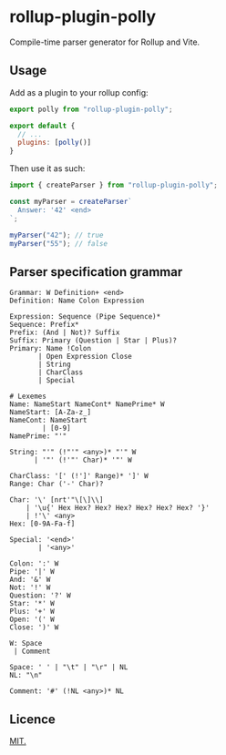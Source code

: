 # rollup-plugin-polly

Compile-time parser generator for Rollup and Vite.

## Usage

Add as a plugin to your rollup config:

```js
export polly from "rollup-plugin-polly";

export default {
  // ...
  plugins: [polly()]
}
```

Then use it as such:

```js
import { createParser } from "rollup-plugin-polly";

const myParser = createParser`
  Answer: '42' <end>
`;

myParser("42"); // true
myParser("55"); // false
```

## Parser specification grammar

```text
Grammar: W Definition+ <end>
Definition: Name Colon Expression

Expression: Sequence (Pipe Sequence)*
Sequence: Prefix*
Prefix: (And | Not)? Suffix
Suffix: Primary (Question | Star | Plus)?
Primary: Name !Colon
       | Open Expression Close
       | String
       | CharClass
       | Special

# Lexemes
Name: NameStart NameCont* NamePrime* W
NameStart: [A-Za-z_]
NameCont: NameStart
        | [0-9]
NamePrime: "'"

String: "'" (!"'" <any>)* "'" W
      | '"' (!'"' Char)* '"' W

CharClass: '[' (!']' Range)* ']' W
Range: Char ('-' Char)?

Char: '\' [nrt'"\[\]\\]
    | '\u{' Hex Hex? Hex? Hex? Hex? Hex? Hex? '}'
    | !'\' <any>
Hex: [0-9A-Fa-f]

Special: '<end>'
       | '<any>'

Colon: ':' W
Pipe: '|' W
And: '&' W
Not: '!' W
Question: '?' W
Star: '*' W
Plus: '+' W
Open: '(' W
Close: ')' W

W: Space
 | Comment

Space: ' ' | "\t" | "\r" | NL
NL: "\n"

Comment: '#' (!NL <any>)* NL
```

## Licence

[MIT.](LICENSE.txt)

